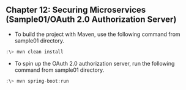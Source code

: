 ## Chapter 12: Securing Microservices (Sample01/OAuth 2.0 Authorization Server)

* To build the project with Maven, use the following command from sample01 directory.

```javascript
:\> mvn clean install
```

* To spin up the OAuth 2.0 authorization server, run the following command from sample01 directory.

```javascript
:\> mvn spring-boot:run
```